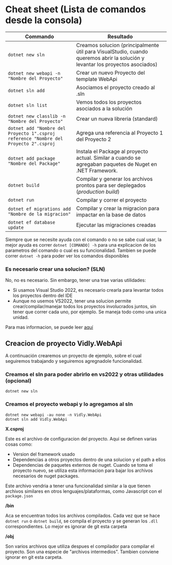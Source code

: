 # Cheat sheet (Lista de comandos desde la consola)

Commando | Resultado
------------ | -------------
`dotnet new sln` | Creamos solucion (principalmente útil para VisualStudio, cuando queremos abrir la solución y levantar los proyectos asociados)
`dotnet new webapi -n "Nombre del Proyecto"` | Crear un nuevo Proyecto del template WebApi
`dotnet sln add` | Asociamos el proyecto creado al .sln
`dotnet sln list` | Vemos todos los proyectos asociados a la solución
`dotnet new classlib -n "Nombre del Proyecto"` | Crear un nueva libreria (standard)
`dotnet add "Nombre del Proyecto 1".csproj reference "Nombre del Proyecto 2".csproj` | Agrega una referencia al Proyecto 1 del Proyecto 2
`dotnet add package "Nombre del Package"` | Instala el Package al proyecto actual. Similar a cuando se agregaban paquetes de Nuget en .NET Framework.
`dotnet build` | Compilar y generar los archivos prontos para ser deplegados (_production build_)
`dotnet run` | Compilar y correr el proyecto
`dotnet ef migrations add "Nombre de la migracion"` | Compilar y crear la migracion para impactar en la base de datos
`dotnet ef database update` | Ejecutar las migraciones creadas

Siempre que se necesite ayuda con el comando o no se sabe cual usar, la mejor ayuda es correr `dotnet [COMANDO] -h` para una explicacion de los parametros del comando o cual es su funcionalidad. Tambien se puede correr `dotnet -h` para poder ver los comandos disponibles

### Es necesario crear una solucion? (SLN)

No, no es necesario. Sin embargo, tener una trae varias utilidades:
* Si usamos Visual Studio 2022, es necesario crearla para levantar todos los proyectos dentro del IDE
* Aunque no usemos VS2022, tener una solucion permite crear/compilar/manejar todos los proyectos involucrados juntos, sin tener que correr cada uno, por ejemplo. Se maneja todo como una unica unidad.

Para mas informacion, se puede leer [aquí](https://stackoverflow.com/questions/42730877/net-core-when-to-use-dotnet-new-sln)

## Creacion de proyecto Vidly.WebApi

A continuación crearemos un proyecto de ejemplo, sobre el cual seguiremos trabajando y seguiremos agregnadole funcionalidad.

### Creamos el sln para poder abrirlo en vs2022 y otras utilidades (opcional)

```
dotnet new sln
```

### Creamos el proyecto webapi y lo agregamos al sln
```
dotnet new webapi -au none -n Vidly.WebApi
dotnet sln add Vidly.WebApi
```

**X.csproj**

Este es el archivo de configuracion del proyecto. Aqui se definen varias cosas como: 

* Version del framework usado
* Dependencias a otros proyectos dentro de una solucion y el path a ellos
* Dependencias de paquetes externos de nuget. Cuando se toma el proyecto nuevo, se utiliza esta informacion para bajar los archivos necesarios de nuget packages. 

Este archivo vendria a tener una funcionalidad similar a la que tienen archivos similares en otros lenguajes/plataformas, como Javascript con el `package.json`

**/bin** 

Aca se encuentran todos los archivos compilados. Cada vez que se hace `dotnet run` o `dotnet build`, se compila el proyecto y se generan los `.dll` correspondientes. Lo mejor es ignorar de git esta carpeta

**/obj**

Son varios archivos que utiliza despues el compilador para compilar el proyecto. Son una especie de "archivos intermedios". Tambien conviene ignorar en git esta carpeta.






